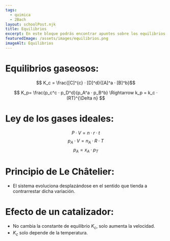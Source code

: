 ```yaml
---
tags:
  - quimica
  - 2Bach
layout: schoolPost.njk
title: Equilibrios
excerpt: En este bloque podrás encontrar apuntes sobre los equilibrios de 2º de bachillerato.
featuredImage: /assets/images/equilibrios.png
imageAlt: Equilibrios
---
```


# Equilibrios gaseosos:
$$ K_c = \frac{[C]^{c} · [D]^d}{[A]^a · [B]^b}$$

$$ K_p= \frac{p_c^c · p_D^d}{p_A^a · p_B^b} \Rightarrow k_p = k_c · (RT)^{\Delta n} $$

# Ley de los gases ideales:
$$ P·V = n·r·t $$
$$ p_A · V = n_A · R · T $$
$$ p_A = x_A · p_T $$

# Principio de Le Châtelier:
- El sistema evoluciona desplazándose en el sentido que tienda a contrarrestar dicha variación.


# Efecto de un catalizador:
- No cambia la constante de equilibrio $K_c$, solo aumenta la velocidad.
- $K_c$ solo depende de la temperatura.

